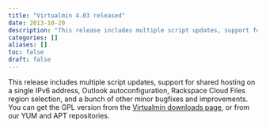 ```yaml
---
title: "Virtualmin 4.03 released"
date: 2013-10-20
description: "This release includes multiple script updates, support for shared hosting on a single IPv6..."
categories: []
aliases: []
toc: false
draft: false
---
```

This release includes multiple script updates, support for shared hosting on a single IPv6 address, Outlook autoconfiguration, Rackspace Cloud Files region selection, and a bunch of other minor bugfixes and improvements. <br />
 You can get the GPL version from the [Virtualmin downloads page][1], or from our YUM and APT repositories.

  [1]: vdownload.html
